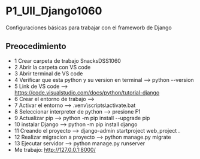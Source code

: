 # P1_UII_Django1060
Configuraciones básicas para trabajar con el frameworb de Django 
## Preocedimiento 
- 1 Crear carpeta de trabajo SnacksDSS1060
- 2 Abrir la carpeta con VS code
- 3 Abrir terminal de VS code
- 4 Verificar que esta python y su version en terminal  --> python --version
- 5 Link de VS code --> https://code.visualstudio.com/docs/python/tutorial-django
- 6 Crear el entorno de trabajo -->
- 7 Activar el entorno --> .venv\scripts\activate.bat
- 8 Seleccionar interpreter de python --> presione F1
- 9 Actualizar pip --> python -m pip install --upgrade pip
- 10 instalar Django --> python -m pip install django
- 11 Creando el proyecto --> django-admin startproject web_project .
- 12 Realizar migracion a proyecto --> python manage.py migrate
- 13 Ejecutar servidor --> python manage.py runserver
- Me trabajo: http://127.0.0.1:8000/
